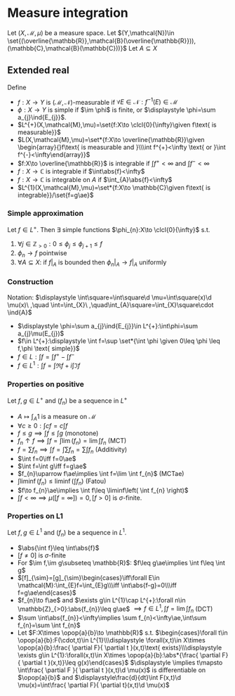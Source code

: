 # Measure integration
Let $(X,\mathcal{M},\mu)$ be a measure space.
Let $(Y,\mathcal{N})\in \set{(\overline{\mathbb{R}},\mathcal{B}(\overline{\mathbb{R}})),(\mathbb{C},\mathcal{B}(\mathbb{C}))}$
Let $A\subseteq X$
## Extended real
Define
- $f:X\to Y$ is $(\mathcal{M},\mathcal{N})$-measurable if $\forall E\in \mathcal{N}:f^{-1}(E)\in \mathcal{M}$
- $\phi:X\to Y$ is simple if $\im \phi$ is finite, or $\displaystyle \phi=\sum a_{j}\ind{E_{j}}$.
- $L^{+}(X,\mathcal{M},\mu)=\set{f:X\to \clcl{0}{\infty}\given f\text{ is measurable}}$
- $L(X,\mathcal{M},\mu)=\set*{f:X\to \overline{\mathbb{R}}\given \begin{array}{}f\text{ is measurable and }\\\int f^{+}<\infty \text{ or }\int f^{-}<\infty\end{array}}$
- $f:X\to \overline{\mathbb{R}}$ is integrable if $\int f^{+}<\infty$ and $\int f^{-}<\infty$
- $f:X\to \mathbb{C}$ is integrable if $\int\abs{f}<\infty$
- $f:X\to \mathbb{C}$ is integrable on $A$ if $\int_{A}\abs{f}<\infty$
- $L^{1}(X,\mathcal{M},\mu)=\set*{f:X\to \mathbb{C}\given f\text{ is integrable}}/\set{f=g\ae}$

### Simple approximation
Let $f\in L^{+}$.
Then $\exists$ simple functions $\phi_{n}:X\to \clcl{0}{\infty}$ s.t. 
1. $\forall j\in \mathbb{Z}_{>0}:0\leq \phi_{j}\leq \phi_{j+1}\leq f$
2. $\phi_{n}\to f$ pointwise
3. $\forall A\subseteq X$: if $f\vert_{A}$ is bounded then $\phi_{n}\vert_{A}\to f\vert_{A}$ uniformly 
### Construction
Notation: $\displaystyle \int\square=\int\square\d \mu=\int\square(x)\d \mu(x)\ ,\quad \int=\int_{X}\ ,\quad\int_{A}\square=\int_{X}\square\cdot \ind{A}$
- $\displaystyle \phi=\sum a_{j}\ind{E_{j}}\in L^{+}:\int\phi=\sum a_{j}\mu(E_{j})$
- $f\in L^{+}:\displaystyle \int f=\sup \set*{\int \phi \given 0\leq \phi \leq f,\phi \text{ simple}}$
- $\displaystyle f\in L:\int f=\int f^{+}-\int f^{-}$
- $\displaystyle f\in L^{1}:\int f=\int \Re f+i \int \Im f$
### Properties on positive
Let $f,g\in L^{+}$ and $(f_{n})$ be a sequence in $L^{+}$
- $A\mapsto \int_{A}1$ is a measure on $\mathcal{M}$
- $\forall c\geq 0:\int cf=c\int f$ 
- $f\leq g\implies\int f \leq \int g$ (monotone)
- $f_{n}\uparrow f\implies\int f=\int \lim(f_{n})=\lim \int f_{n}$ (MCT)
- $f=\sum f_{n}\implies\int f=\int\sum f_{n}=\sum \int f_{n}$ (Additivity)
- $\int f=0\iff f=0\ae$
- $\int f=\int g\iff f=g\ae$
- $f_{n}\uparrow f\ae\implies \int f=\lim \int f_{n}$ (MCTae)
- $\int\liminf(f_{n})\leq\liminf\left( \int f_{n} \right)$ (Fatou)
- $f\to f_{n}\ae\implies \int f\leq \liminf\left( \int f_{n} \right)$
- $\int f<\infty\implies \mu([f=\infty])=0,[f>0]$ is $\sigma$-finite.
### Properties on L1
Let $f,g\in L^{1}$ and $(f_{n})$ be a sequence in $L^{1}$.
- $\abs{\int f}\leq \int\abs{f}$
- $[f\neq 0]$ is $\sigma$-finite
- For $\im f,\im g\subseteq \mathbb{R}$: $f\leq g\ae\implies \int f\leq \int g$
- $[f]_{\sim}=[g]_{\sim}\begin{cases}\iff\forall E\in \mathcal{M}:\int_{E}f=\int_{E}g\\\iff \int\abs{f-g}=0\\\iff f=g\ae\end{cases}$
- $f_{n}\to f\ae$ and $\exists g\in L^{1}\cap L^{+}:\forall n\in \mathbb{Z}_{>0}:\abs{f_{n}}\leq g\ae$
  $\implies f\in L^{1},\int f=\lim \int f_{n}$ (DCT)
- $\sum \int\abs{f_{n}}<\infty\implies \sum f_{n}<\infty\ae,\int\sum f_{n}=\sum \int f_{n}$
- Let $F:X\times \opop{a}{b}\to \mathbb{R}$ s.t. $\begin{cases}\forall t\in \opop{a}{b}:F(\cdot,t)\in L^{1}\\\displaystyle \forall(x,t)\in X\times \opop{a}{b}:\frac{ \partial F}{ \partial t }(x,t)\text{ exists}\\\displaystyle \exists g\in L^{1}:\forall(x,t)\in X\times \opop{a}{b}:\abs*{\frac{ \partial F}{ \partial t }(x,t)}\leq g(x)\end{cases}$
  $\displaystyle \implies t\mapsto \int\frac{ \partial F }{ \partial t }(x,t)\d \mu(x)$ is differentiable on $\opop{a}{b}$ and $\displaystyle\frac{d}{dt}\int F(x,t)\d \mu(x)=\int\frac{ \partial F}{ \partial t}(x,t)\d \mu(x)$